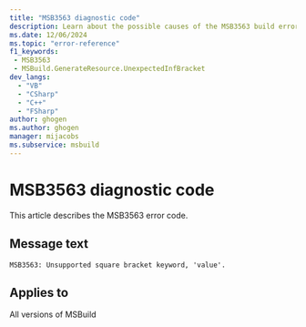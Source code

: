 ```yaml
---
title: "MSB3563 diagnostic code"
description: Learn about the possible causes of the MSB3563 build error, and get troubleshooting tips.
ms.date: 12/06/2024
ms.topic: "error-reference"
f1_keywords:
 - MSB3563
 - MSBuild.GenerateResource.UnexpectedInfBracket
dev_langs:
  - "VB"
  - "CSharp"
  - "C++"
  - "FSharp"
author: ghogen
ms.author: ghogen
manager: mijacobs
ms.subservice: msbuild
---
```


# MSB3563 diagnostic code

<!-- :::ErrorDefinitionDescription::: -->
<!-- :::editable-content name="introDescription"::: -->
This article describes the MSB3563 error code.
<!-- :::editable-content-end::: -->

## Message text

`MSB3563: Unsupported square bracket keyword, 'value'.`

<!-- :::editable-content name="postOutputDescription"::: -->
<!--
{StrBegin="MSB3563: "}
-->
<!-- :::editable-content-end::: -->
<!-- :::ErrorDefinitionDescription-end::: -->

## Applies to

All versions of MSBuild
